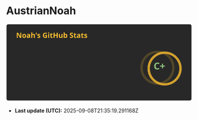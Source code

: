 # AustrianNoah


<!-- STATS:START -->
![github-stats](assets/github-stats.png)

- **Last update (UTC):** 2025-09-08T21:35:19.291168Z
<!-- STATS:END -->
